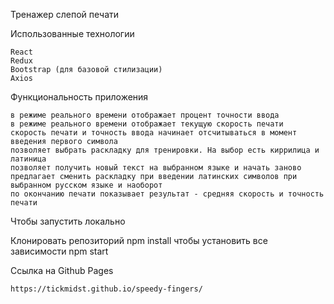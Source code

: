 Тренажер слепой печати

Использованные технологии

    React
    Redux
    Bootstrap (для базовой стилизации) 
    Axios

Функциональность приложения

    в режиме реального времени отображает процент точности ввода
    в режиме реального времени отображает текущую скорость печати
    скорость печати и точность ввода начинает отсчитываться в момент введения первого символа
    позволяет выбрать раскладку для тренировки. На выбор есть киррилица и латиница 
    позволяет получить новый текст на выбранном языке и начать заново
    предлагает сменить раскладку при введении латинских символов при выбранном русском языке и наоборот
    по окончанию печати показывает результат - средняя скорость и точность печати

Чтобы запустить локально

  Клонировать репозиторий
  npm install чтобы установить все зависимости
  npm start
  
  Ссылка на Github Pages
  
    https://tickmidst.github.io/speedy-fingers/
